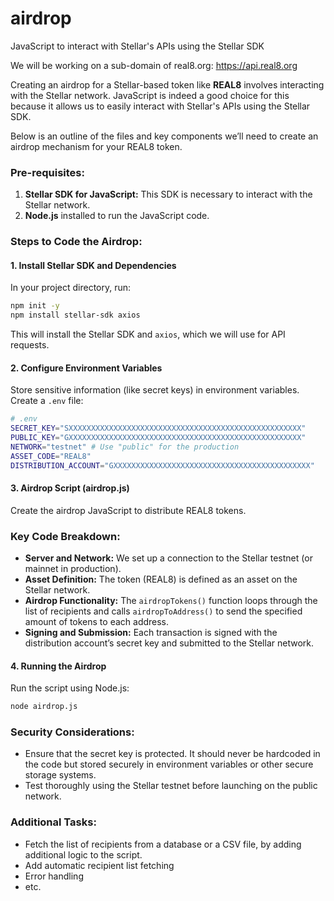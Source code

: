 # airdrop
JavaScript to interact with Stellar's APIs using the Stellar SDK

We will be working on a sub-domain of real8.org: https://api.real8.org

Creating an airdrop for a Stellar-based token like **REAL8** involves interacting with the Stellar network. JavaScript is indeed a good choice for this because it allows us to easily interact with Stellar's APIs using the Stellar SDK.

Below is an outline of the files and key components we’ll need to create an airdrop mechanism for your REAL8 token. 

### Pre-requisites:
1. **Stellar SDK for JavaScript:** This SDK is necessary to interact with the Stellar network.
2. **Node.js** installed to run the JavaScript code.

### Steps to Code the Airdrop:

#### 1. **Install Stellar SDK and Dependencies**

In your project directory, run:

```bash
npm init -y
npm install stellar-sdk axios
```

This will install the Stellar SDK and `axios`, which we will use for API requests.

#### 2. **Configure Environment Variables**

Store sensitive information (like secret keys) in environment variables. Create a `.env` file:

```bash
# .env
SECRET_KEY="SXXXXXXXXXXXXXXXXXXXXXXXXXXXXXXXXXXXXXXXXXXXXXXXXXXXX"
PUBLIC_KEY="GXXXXXXXXXXXXXXXXXXXXXXXXXXXXXXXXXXXXXXXXXXXXXXXXXXXX"
NETWORK="testnet" # Use "public" for the production
ASSET_CODE="REAL8"
DISTRIBUTION_ACCOUNT="GXXXXXXXXXXXXXXXXXXXXXXXXXXXXXXXXXXXXXXXXXXXX"
```

#### 3. **Airdrop Script (airdrop.js)**

Create the airdrop JavaScript to distribute REAL8 tokens. 

### Key Code Breakdown:
- **Server and Network:** We set up a connection to the Stellar testnet (or mainnet in production).
- **Asset Definition:** The token (REAL8) is defined as an asset on the Stellar network.
- **Airdrop Functionality:** The `airdropTokens()` function loops through the list of recipients and calls `airdropToAddress()` to send the specified amount of tokens to each address.
- **Signing and Submission:** Each transaction is signed with the distribution account’s secret key and submitted to the Stellar network.

#### 4. **Running the Airdrop**

Run the script using Node.js:

```bash
node airdrop.js
```

### Security Considerations:
- Ensure that the secret key is protected. It should never be hardcoded in the code but stored securely in environment variables or other secure storage systems.
- Test thoroughly using the Stellar testnet before launching on the public network.

### Additional Tasks:
- Fetch the list of recipients from a database or a CSV file, by adding additional logic to the script.
- Add automatic recipient list fetching
- Error handling
- etc.
